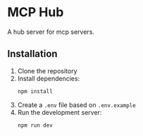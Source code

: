 # MCP Hub

A hub server for mcp servers.

## Installation

1. Clone the repository
2. Install dependencies:
   ```bash
   npm install
   ```
3. Create a `.env` file based on `.env.example`
4. Run the development server:
   ```bash
   npm run dev
   ```
